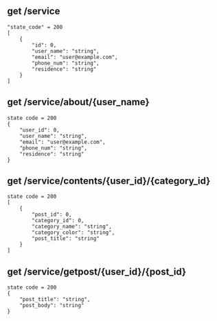 ## get /service

    "state_code" = 200
    [
        {
            "id": 0,
            "user_name": "string",
            "email": "user@example.com",
            "phone_num": "string",
            "residence": "string"
        }
    ]

## get /service/about/{user_name}

    state code = 200
    {
        "user_id": 0,
        "user_name": "string",
        "email": "user@example.com",
        "phone_num": "string",
        "residence": "string"
    }

## get /service/contents/{user_id}/{category_id}

    state code = 200
    [
        {
            "post_id": 0,
            "category_id": 0,
            "category_name": "string",
            "category_color": "string",
            "post_title": "string"
        }
    ]

## get /service/getpost/{user_id}/{post_id}

    state code = 200
    {
        "post_title": "string",
        "post_body": "string"
    }
